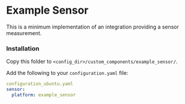 # Example Sensor

This is a minimum implementation of an integration providing a sensor measurement.

### Installation

Copy this folder to `<config_dir>/custom_components/example_sensor/`.

Add the following to your `configuration.yaml` file:

```yaml
configuration_ubuntu.yaml
sensor:
  platform: example_sensor
```
